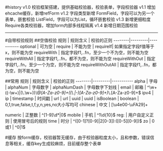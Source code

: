 #history
v1.0 校验框架搭建，提供基础校验器，校验表单，字段校验器
v1.1 增加ehcache缓存，新增refForm
v1.2 字段类型新增
    FormField，字段可以为另一个表单，嵌套校验
    ListField，字段可以为List，循环嵌套校验
v1.3 新增更细粒度Require各类校验器，增加form内部多线程隔离
v1.4 新增日期范围校验

---
#自带校验规则
##空值校验
规则    | 规则含义 | 校验的正则
--------|---------|-----------
optional | 可为空   |
require  | 不能为空 | 
requireIf| 如果指定字段f值等于x，则不能为空
requireWith | 指定字段f1,..fn，至少一个不为空，则不能为空
requireWithAll | 指定字段f1,..fn，都不为空，则不能为空
requireWithOut | 指定字段f1,..fn，至少一个为空，则不能为空
requireWithOutAll | 指定字段f1,..fn，都为空，则不能为空

##常用
规则    | 规则含义 | 校验的正则
--------|---------|-----------
alpha           | 字母            | 
alphaNum        | 字母数字        | 
alphaNumDash    | 字母数字下划线  | 
email           | 邮箱    | ^\\w+((-\\w+)|(\\.\\w+))*\\@[A-Za-z0-9]+((\\.|-)[A-Za-z0-9]+)*\\.[A-Za-z0-9]+$
ipv4    | ip    |
timestamp    | 时间戳 |
url    | url |
uuid    | uuid |
isBoolean | boolean | 0,1,true,false,t,f,y,n,yes,no大小写均可
chinese | 中文    | [\u4e00-\uFA29]+

numeric | 正整数  | ^[1-9]\\d*|0$
mobile  | 手机    | ^1\\d{10}$
reg:    | 用户自定义正则  |  使用冒号后的规则
time    | 时分    | ^([0-1]?[0-9]|2[0-3]):([0-5][0-9])$
zo      | 0或1    | ^0|1$


#缓存
按form缓存，校验器暂无缓存，由于校验器粒度太小，且和参数，错误信息等相关，缓存key生成较麻烦，目前缓存整个表单

